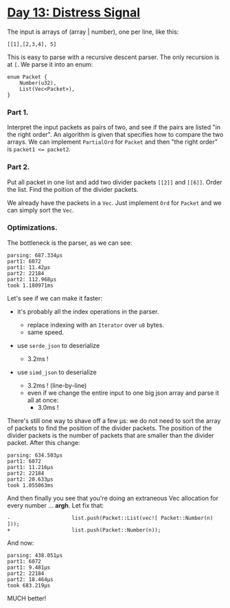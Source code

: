 # [Day 13: Distress Signal](https://adventofcode.com/2022/day/13)

The input is arrays of (array | number), one per line, like this:

```
[[1],[2,3,4], 5]
```

This is easy to parse with a recursive descent parser. The only recursion is at `[`.
We parse it into an enum:
```
enum Packet {
    Number(u32),
    List(Vec<Packet>),
}
```

### Part 1.

Interpret the input packets as pairs of two, and see if the pairs are listed
"in the right order". An algorithm is given that specifies how to compare
the two arrays. We can implement `PartialOrd` for `Packet` and then
"the right order" is `packet1 <= packet2`.

### Part 2.

Put all packet in one list and add two divider packets `[[2]]` and `[[6]]`.
Order the list. Find the poition of the divider packets.

We already have the packets in a `Vec`. Just implement `Ord` for `Packet`
and we can simply sort the `Vec`.

### Optimizations.

The bottleneck is the parser, as we can see:

```
parsing: 687.334µs
part1: 6072
part1: 11.42µs
part2: 22184
part2: 112.968µs
took 1.180971ms
```

Let's see if we can make it faster:

- it's probably all the index operations in the parser.
  - replace indexing with an `Iterator` over `u8` bytes.
  - same speed.

- use `serde_json` to deserialize
  - 3.2ms !

- use `simd_json` to deserialize
  - 3.2ms ! (line-by-line)
  - even if we change the entire input to one big json array and parse it all at once:
    - 3.0ms !

There's still one way to shave off a few µs: we do not need to sort
the array of packets to find the position of the divider packets. The
position of the divider packets is the number of packets that are smaller
than the divider packet. After this change:

```
parsing: 634.503µs
part1: 6072
part1: 11.216µs
part2: 22184
part2: 20.633µs
took 1.055063ms
```

And then finally you see that you're doing an extraneous Vec allocation
for every number ... **argh**. Let fix that:

```
-                    list.push(Packet::List(vec![ Packet::Number(n) ]));
+                    list.push(Packet::Number(n));
```

And now:

```
parsing: 438.051µs
part1: 6072
part1: 9.481µs
part2: 22184
part2: 18.464µs
took 683.219µs
```

MUCH better!
